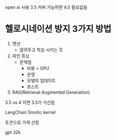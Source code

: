 
open ai 사용
3.5 커버 가능하면 4.0 필요없음

# 헬로시네이션 방지 3가지 방법
1. 엔샷
	- 알려주고 학습 시키는 것
2. 파인 튜닝
	- 문제점
		- 비용 = GPU
		- 운영
		- 모델의 업데이트
		- 호스트
3. RAG(Retrieval Augmented Generation)







3.5 vs 4
이면 3.5가 가산점



LangChain 
Smotic kernel




토큰으로 가격 산정


gpt 32k 